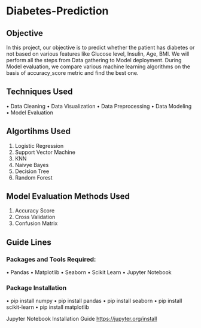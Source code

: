 # Diabetes-Prediction
## Objective
In this project, our objective is to predict whether the patient has diabetes or not based on various features like Glucose level, Insulin, Age, BMI. We will perform all the steps from Data gathering to Model deployment. During Model evaluation, we compare various machine learning algorithms on the basis of accuracy_score metric and find the best one. 
## Techniques Used
• Data Cleaning
• Data Visualization
• Data Preprocessing
• Data Modeling
• Model Evaluation
## Algortihms Used
1. Logistic Regression
2. Support Vector Machine
3. KNN
4. Naivye Bayes
5. Decision Tree 
6. Random Forest 
## Model Evaluation Methods Used
1. Accuracy Score
2. Cross Validation
3. Confusion Matrix
## Guide Lines
### Packages and Tools Required:
• Pandas 
• Matplotlib
• Seaborn
• Scikit Learn
• Jupyter Notebook
### Package Installation
• pip install numpy
• pip install pandas
• pip install seaborn
• pip install scikit-learn
• pip install matplotlib

Jupyter Notebook Installation Guide https://jupyter.org/install
